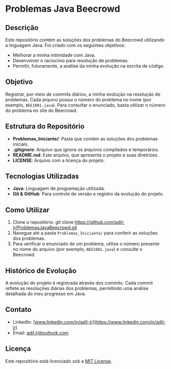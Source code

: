 # Problemas Java Beecrowd

## Descrição
Este repositório contém as soluções dos problemas do Beecrowd utilizando a linguagem Java. Foi criado com os seguintes objetivos:

- Melhorar a minha intimidade com Java.
- Desenvolver o raciocínio para resolução de problemas.
- Permitir, futuramente, a análise da minha evolução na escrita de código.

## Objetivo
Registrar, por meio de commits diários, a minha evolução na resolução de problemas. Cada arquivo possui o número do problema no nome (por exemplo, `BEE1001.java`). Para consultar o enunciado, basta utilizar o número do problema no site do Beecrowd.

## Estrutura do Repositório
- **Problemas_Iniciante/**: Pasta que contém as soluções dos problemas iniciais.
- **.gitignore**: Arquivo que ignora os arquivos compilados e temporários.
- **README.md**: Este arquivo, que apresenta o projeto e suas diretrizes.
- **LICENSE**: Arquivo com a licença do projeto.

## Tecnologias Utilizadas
- **Java**: Linguagem de programação utilizada.
- **Git & GitHub**: Para controle de versão e registro da evolução do projeto.

## Como Utilizar
1. Clone o repositório: git clone https://github.com/adil-jr/ProblemasJavaBeecrowd.git
2. Navegue até a pasta `Problemas_Iniciante/` para conferir as soluções dos problemas.
3. Para verificar o enunciado de um problema, utilize o número presente no nome do arquivo (por exemplo, `BEE1001.java`) e consulte o Beecrowd.

## Histórico de Evolução
A evolução do projeto é registrada através dos commits. Cada commit reflete as resoluções diárias dos problemas, permitindo uma análise detalhada do meu progresso em Java.

## Contato
- LinkedIn: [www.linkedin.com/in/adil-jr](https://www.linkedin.com/in/adil-jr)
- Email: adil.jr@outlook.com

## Licença
Este repositório está licenciado sob a [MIT License](LICENSE).
